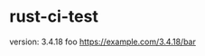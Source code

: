 # rust-ci-test

<!-- x-release-please-start-version -->

version: 3.4.18 foo
https://example.com/3.4.18/bar

<!-- x-release-please-end -->
